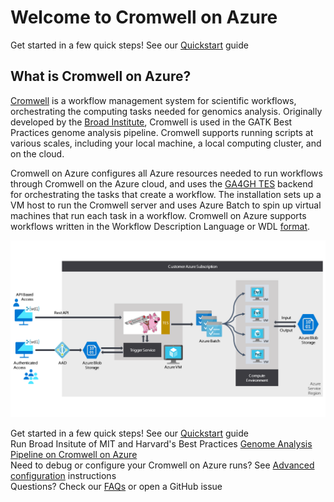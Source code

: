 # Welcome to Cromwell on Azure
Get started in a few quick steps! See our [Quickstart](docs/quickstart-cromwell-on-azure.md) guide<br/>
## What is Cromwell on Azure? 
[Cromwell](https://cromwell.readthedocs.io/en/stable/) is a workflow management system for scientific workflows, orchestrating the computing tasks needed for genomics analysis. Originally developed by the [Broad Institute](https://github.com/broadinstitute/cromwell), Cromwell is used in the GATK Best Practices genome analysis pipeline. Cromwell supports running scripts at various scales, including your local machine, a local computing cluster, and on the cloud. <br/>

Cromwell on Azure configures all Azure resources needed to run workflows through Cromwell on the Azure cloud, and uses the [GA4GH TES](https://cromwell.readthedocs.io/en/develop/backends/TES/) backend for orchestrating the tasks that create a workflow. The installation sets up a VM host to run the Cromwell server and uses Azure Batch to spin up virtual machines that run each task in a workflow. Cromwell on Azure supports workflows written in the Workflow Description Language or WDL [format](https://cromwell.readthedocs.io/en/stable/LanguageSupport/).<br/>

![Cromwell-On-Azure](/docs/screenshots/cromwellonazure.png)

Get started in a few quick steps! See our [Quickstart](docs/quickstart-cromwell-on-azure.md) guide<br/>
Run Broad Insitute of MIT and Harvard's Best Practices [Genome Analysis Pipeline on Cromwell on Azure](docs/germline-alignment-variantcalling-azure.md)<br/>
Need to debug or configure your Cromwell on Azure runs? See [Advanced configuration](docs/advanced-configuration.md) instructions<br/>
Questions? Check our [FAQs](docs/troubleshooting-guide.md) or open a GitHub issue<br/>
